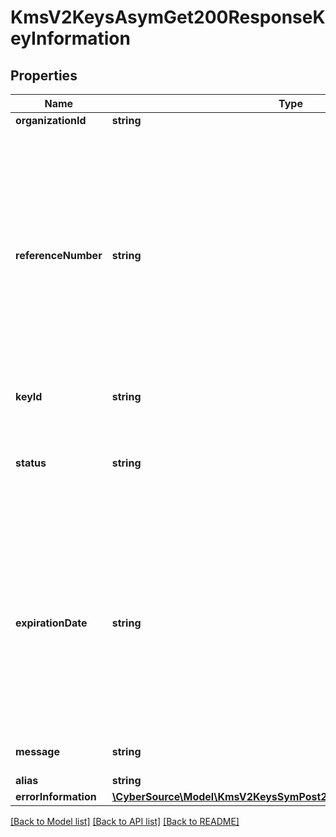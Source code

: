 # KmsV2KeysAsymGet200ResponseKeyInformation

## Properties
Name | Type | Description | Notes
------------ | ------------- | ------------- | -------------
**organizationId** | **string** | Merchant Id | [optional] 
**referenceNumber** | **string** | Reference number is a unique identifier provided by the client along with the organization Id. This is an optional field provided solely for the client&#39;s convenience. If client specifies value for this field in the request, it is expected to be available in the response. | [optional] 
**keyId** | **string** | Key Serial Number | [optional] 
**status** | **string** | The status of the key.  Possible values:  - FAILED  - ACTIVE  - INACTIVE  - EXPIRED | [optional] 
**expirationDate** | **string** | The expiration time in UTC. &#x60;Format: YYYY-MM-DDThh:mm:ssZ&#x60;  Example 2016-08-11T22:47:57Z equals August 11, 2016, at 22:47:57 (10:47:57 p.m.). The T separates the date and the time. The Z indicates UTC. | [optional] 
**message** | **string** | message in case of failed key | [optional] 
**alias** | **string** | Key alias | [optional] 
**errorInformation** | [**\CyberSource\Model\KmsV2KeysSymPost201ResponseErrorInformation**](KmsV2KeysSymPost201ResponseErrorInformation.md) |  | [optional] 

[[Back to Model list]](../README.md#documentation-for-models) [[Back to API list]](../README.md#documentation-for-api-endpoints) [[Back to README]](../README.md)


